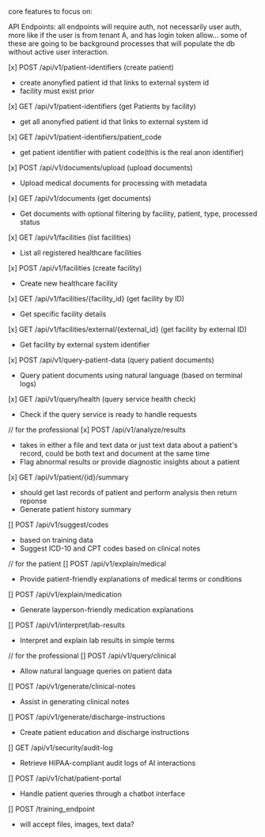 core features to focus on:

API Endpoints:
all endpoints will require auth, not necessarily user auth, more like if the user is from tenant A, and has login token allow...
some of these are going to be background processes that will populate the db without active user interaction.

[x] POST /api/v1/patient-identifiers (create patient)
   - create anonyfied patient id that links to external system id
   - facility must exist prior

[x] GET /api/v1/patient-identifiers (get Patients by facility)
   - get all anonyfied patient id that links to external system id

[x] GET /api/v1/patient-identifiers/patient_code
   - get patient identifier with patient code(this is the real anon identifier)

[x] POST /api/v1/documents/upload (upload documents)
   - Upload medical documents for processing with metadata

[x] GET /api/v1/documents (get documents)
   - Get documents with optional filtering by facility, patient, type, processed status

[x] GET /api/v1/facilities (list facilities)
   - List all registered healthcare facilities

[x] POST /api/v1/facilities (create facility)
   - Create new healthcare facility

[x] GET /api/v1/facilities/{facility_id} (get facility by ID)
   - Get specific facility details

[x] GET /api/v1/facilities/external/{external_id} (get facility by external ID)
   - Get facility by external system identifier

[x] POST /api/v1/query-patient-data (query patient documents)
   - Query patient documents using natural language (based on terminal logs)

[x] GET /api/v1/query/health (query service health check)
   - Check if the query service is ready to handle requests

//  for the professional
[x] POST /api/v1/analyze/results
   - takes in either a file and text data or just text data about a patient's record, could be both text and document at the same time
   - Flag abnormal results or provide diagnostic insights about a patient

[x] GET /api/v1/patient/{id}/summary
   - should get last records of patient and perform analysis then return reponse
   - Generate patient history summary

[] POST /api/v1/suggest/codes
   - based on training data
   - Suggest ICD-10 and CPT codes based on clinical notes

// for the patient
[] POST /api/v1/explain/medical
   - Provide patient-friendly explanations of medical terms or conditions

[] POST /api/v1/explain/medication
   - Generate layperson-friendly medication explanations

[] POST /api/v1/interpret/lab-results
   - Interpret and explain lab results in simple terms

// for the professional
[] POST /api/v1/query/clinical
   - Allow natural language queries on patient data

[] POST /api/v1/generate/clinical-notes
   - Assist in generating clinical notes

[] POST /api/v1/generate/discharge-instructions
   - Create patient education and discharge instructions

[] GET /api/v1/security/audit-log
   - Retrieve HIPAA-compliant audit logs of AI interactions

[] POST /api/v1/chat/patient-portal
   - Handle patient queries through a chatbot interface

[] POST /training_endpoint
   - will accept files, images, text data?